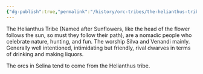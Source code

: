 ```yaml
---
{"dg-publish":true,"permalink":"/history/orc-tribes/the-helianthus-tribe/","noteIcon":""}
---
```


The Helianthus Tribe (Named after Sunflowers, like the head of the flower follows the sun, so must they follow their path), are a nomadic people who celebrate nature, hunting, and fun. The worship Silva and Venandi mainly. Generally well intentioned, intimidating but friendly, rival dwarves in terms of drinking and making liquors. 

The orcs in Selina tend to come from the Helianthus tribe.